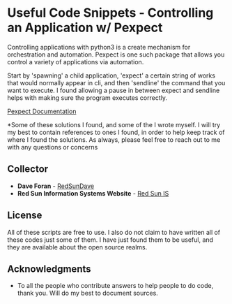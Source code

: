# Useful Code Snippets - Controlling an Application w/ Pexpect

Controlling applications with python3 is a create mechanism for orchestration and automation. Pexpect is one such package that allows you control a variety of applications via automation.

Start by 'spawning' a child application, 'expect' a certain string of works that would normally appear in cli, and then 'sendline' the command that you want to execute. I found allowing a pause in between expect and sendline helps with making sure the program executes correctly.

[Pexpect Documentation](https://pexpect.readthedocs.io/en/stable/)

*Some of these solutions I found, and some of the I wrote myself. I will try my best to contain references to ones I found, in order to help keep track of where I found the solutions. As always, please feel free to reach out to me with any questions or concerns

## Collector

* **Dave Foran** - [RedSunDave](https://github.com/RedSunDave)
* **Red Sun Information Systems Website** - [Red Sun IS](https://redsunis.info)

## License

All of these scripts are free to use. I also do not claim to have written all of these codes just some of them. I have just found them to be useful, and they are available about the open source realms.

## Acknowledgments

* To all the people who contribute answers to help people to do code, thank you. Will do my best to document sources.
